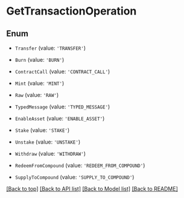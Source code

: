 # GetTransactionOperation

## Enum


* `Transfer` (value: `'TRANSFER'`)

* `Burn` (value: `'BURN'`)

* `ContractCall` (value: `'CONTRACT_CALL'`)

* `Mint` (value: `'MINT'`)

* `Raw` (value: `'RAW'`)

* `TypedMessage` (value: `'TYPED_MESSAGE'`)

* `EnableAsset` (value: `'ENABLE_ASSET'`)

* `Stake` (value: `'STAKE'`)

* `Unstake` (value: `'UNSTAKE'`)

* `Withdraw` (value: `'WITHDRAW'`)

* `RedeemFromCompound` (value: `'REDEEM_FROM_COMPOUND'`)

* `SupplyToCompound` (value: `'SUPPLY_TO_COMPOUND'`)



[[Back to top]](#) [[Back to API list]](../../README.md#documentation-for-api-endpoints) [[Back to Model list]](../../README.md#documentation-for-models) [[Back to README]](../../README.md)
